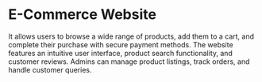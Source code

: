 # E-Commerce Website
It allows users to browse a wide range of products, add them to a cart, and complete their purchase with secure payment methods. 
The website features an intuitive user interface, product search functionality, and customer reviews. 
Admins can manage product listings, track orders, and handle customer queries. 

